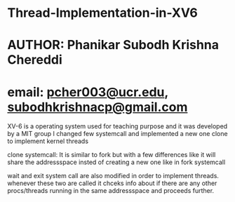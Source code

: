# Thread-Implementation-in-XV6
# AUTHOR: Phanikar Subodh Krishna Chereddi
# email: pcher003@ucr.edu, subodhkrishnacp@gmail.com

XV-6 is a operating system used for teaching purpose and it was developed by a MIT group
I changed few systemcall and implemented a new one clone to implement kernel threads

clone systemcall:
It is similar to fork but with a few differences like it will share the addressspace 
insted of creating a new one like in fork systemcall

wait and exit system call are also modified in order to implement threads. 
whenever these two are called it chceks info about if there are any other procs/threads 
running in the same addressspace and proceeds further.
